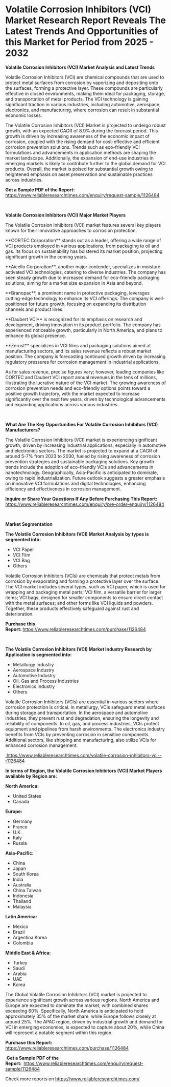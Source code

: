 <p><h1>Volatile Corrosion Inhibitors (VCI) Market Research Report Reveals The Latest Trends And Opportunities of this Market for Period from 2025 - 2032</h1></p><p><strong>Volatile Corrosion Inhibitors (VCI) Market Analysis and Latest Trends</strong></p>
<p><p>Volatile Corrosion Inhibitors (VCI) are chemical compounds that are used to protect metal surfaces from corrosion by vaporizing and depositing onto the surfaces, forming a protective layer. These compounds are particularly effective in closed environments, making them ideal for packaging, storage, and transportation of metal products. The VCI technology is gaining significant traction in various industries, including automotive, aerospace, electronics, and manufacturing, where corrosion can result in substantial economic losses.</p><p>The Volatile Corrosion Inhibitors (VCI) Market is projected to undergo robust growth, with an expected CAGR of 8.9% during the forecast period. This growth is driven by increasing awareness of the economic impact of corrosion, coupled with the rising demand for cost-effective and efficient corrosion prevention solutions. Trends such as eco-friendly VCI formulations and advancements in application methods are shaping the market landscape. Additionally, the expansion of end-use industries in emerging markets is likely to contribute further to the global demand for VCI products. Overall, the market is poised for substantial growth owing to heightened emphasis on asset preservation and sustainable practices across industries.</p></p>
<p><strong>Get a Sample PDF of the Report:&nbsp;</strong> <a href="https://www.reliableresearchtimes.com/enquiry/request-sample/1126484?utm_campaign=3028&utm_medium=2&utm_source=Github&utm_content=ia&utm_term=02042025&utm_id=volatile-corrosion-inhibitors-vci">https://www.reliableresearchtimes.com/enquiry/request-sample/1126484</a></p>
<p>&nbsp;</p>
<p><strong>Volatile Corrosion Inhibitors (VCI) Major Market Players</strong></p>
<p><p>The Volatile Corrosion Inhibitors (VCI) market features several key players known for their innovative approaches to corrosion protection. </p><p>**CORTEC Corporation** stands out as a leader, offering a wide range of VCI products employed in various applications, from packaging to oil and gas. Its focus on sustainability has bolstered its market position, projecting significant growth in the coming years.</p><p>**Aicello Corporation**, another major contender, specializes in moisture-activated VCI technologies, catering to diverse industries. The company has seen steady growth due to increased demand for eco-friendly packaging solutions, aiming for a market size expansion in Asia and beyond.</p><p>**Branopac**, a prominent name in protective packaging, leverages cutting-edge technology to enhance its VCI offerings. The company is well-positioned for future growth, focusing on expanding its distribution channels and product lines.</p><p>**Daubert VCI** is recognized for its emphasis on research and development, driving innovation in its product portfolio. The company has experienced noticeable growth, particularly in North America, and plans to enhance its global presence.</p><p>**Zerust** specializes in VCI films and packaging solutions aimed at manufacturing sectors, and its sales revenue reflects a robust market position. The company is forecasting continued growth driven by increasing regulatory pressures for corrosion management in industrial applications. </p><p>As for sales revenue, precise figures vary; however, leading companies like CORTEC and Daubert VCI report annual revenues in the tens of millions, illustrating the lucrative nature of the VCI market. The growing awareness of corrosion prevention needs and eco-friendly options points toward a positive growth trajectory, with the market expected to increase significantly over the next few years, driven by technological advancements and expanding applications across various industries.</p></p>
<p>&nbsp;</p>
<p><strong>What Are The Key Opportunities For Volatile Corrosion Inhibitors (VCI) Manufacturers?</strong></p>
<p><p>The Volatile Corrosion Inhibitors (VCI) market is experiencing significant growth, driven by increasing industrial applications, especially in automotive and electronics sectors. The market is projected to expand at a CAGR of around 5-7% from 2023 to 2030, fueled by rising awareness of corrosion prevention strategies and sustainable packaging solutions. Key growth trends include the adoption of eco-friendly VCIs and advancements in nanotechnology. Geographically, Asia-Pacific is anticipated to dominate, owing to rapid industrialization. Future outlook suggests a greater emphasis on innovative VCI formulations and digital technologies, enhancing efficiency and effectiveness in corrosion management.</p></p>
<p><strong>Inquire or Share Your Questions If Any Before Purchasing This Report:</strong> <a href="https://www.reliableresearchtimes.com/enquiry/pre-order-enquiry/1126484?utm_campaign=3028&utm_medium=2&utm_source=Github&utm_content=ia&utm_term=02042025&utm_id=volatile-corrosion-inhibitors-vci">https://www.reliableresearchtimes.com/enquiry/pre-order-enquiry/1126484</a></p>
<p>&nbsp;</p>
<p><strong>Market Segmentation</strong></p>
<p><strong>The Volatile Corrosion Inhibitors (VCI) Market Analysis by types is segmented into:</strong></p>
<p><ul><li>VCI Paper</li><li>VCI Film</li><li>VCI Bag</li><li>Others</li></ul></p>
<p><p>Volatile Corrosion Inhibitors (VCIs) are chemicals that protect metals from corrosion by evaporating and forming a protective layer over the surface. The VCI market includes several types, such as VCI paper, which is used for wrapping and packaging metal parts; VCI film, a versatile barrier for larger items; VCI bags, designed for smaller components to ensure direct contact with the metal surfaces; and other forms like VCI liquids and powders. Together, these products effectively safeguard against rust and deterioration.</p></p>
<p><strong>Purchase this Report:&nbsp;</strong><a href="https://www.reliableresearchtimes.com/purchase/1126484?utm_campaign=3028&utm_medium=2&utm_source=Github&utm_content=ia&utm_term=02042025&utm_id=volatile-corrosion-inhibitors-vci">https://www.reliableresearchtimes.com/purchase/1126484</a></p>
<p>&nbsp;</p>
<p><strong>The Volatile Corrosion Inhibitors (VCI) Market Industry Research by Application is segmented into:</strong></p>
<p><ul><li>Metallurgy Industry</li><li>Aerospace Industry</li><li>Automotive Industry</li><li>Oil, Gas and Process Industries</li><li>Electronics Industry</li><li>Others</li></ul></p>
<p><p>Volatile Corrosion Inhibitors (VCIs) are essential in various sectors where corrosion protection is critical. In metallurgy, VCIs safeguard metal surfaces during storage and transportation. In the aerospace and automotive industries, they prevent rust and degradation, ensuring the longevity and reliability of components. In oil, gas, and process industries, VCIs protect equipment and pipelines from harsh environments. The electronics industry benefits from VCIs by preventing corrosion in sensitive components. Additional sectors, like shipping and manufacturing, also utilize VCIs for enhanced corrosion management.</p></p>
<p><a href="https://www.reliableresearchtimes.com/volatile-corrosion-inhibitors-vci--r1126484?utm_campaign=3028&utm_medium=2&utm_source=Github&utm_content=ia&utm_term=02042025&utm_id=volatile-corrosion-inhibitors-vci">&nbsp;https://www.reliableresearchtimes.com/volatile-corrosion-inhibitors-vci--r1126484</a></p>
<p><strong>In terms of Region, the Volatile Corrosion Inhibitors (VCI) Market Players available by Region are:</strong></p>
<p>
    <p> <strong> North America: </strong>
        <ul>
            <li>United States</li>
            <li>Canada</li>
        </ul>
        </p> 
    <p> <strong> Europe: </strong>
        <ul>
            <li>Germany</li>
            <li>France</li>
            <li>U.K.</li>
            <li>Italy</li>
            <li>Russia</li>
        </ul>
        </p> 
    <p> <strong> Asia-Pacific: </strong>
        <ul>
            <li>China</li>
            <li>Japan</li>
            <li>South Korea</li>
            <li>India</li>
            <li>Australia</li>
            <li>China Taiwan</li>
            <li>Indonesia</li>
            <li>Thailand</li>
            <li>Malaysia</li>
        </ul>
        </p> 
    <p> <strong> Latin America: </strong>
        <ul>
            <li>Mexico</li>
            <li>Brazil</li>
            <li>Argentina Korea</li>
            <li>Colombia</li>
        </ul>
        </p> 
    <p> <strong> Middle East & Africa: </strong>
        <ul>
            <li>Turkey</li>
            <li>Saudi</li>
            <li>Arabia</li>
            <li>UAE</li>
            <li>Korea</li>
        </ul>
    </p>
    </p>
<p><p>The Global Volatile Corrosion Inhibitors (VCI) market is projected to experience significant growth across various regions. North America and Europe are expected to dominate the market, with combined shares exceeding 60%. Specifically, North America is anticipated to hold approximately 35% of the market share, while Europe follows closely at around 25%. The APAC region, driven by industrial growth and demand for VCI in emerging economies, is expected to capture about 20%, while China will represent a notable segment within this region.</p></p>
<p><strong>Purchase this Report: </strong><a href="https://www.reliableresearchtimes.com/purchase/1126484?utm_campaign=3028&utm_medium=2&utm_source=Github&utm_content=ia&utm_term=02042025&utm_id=volatile-corrosion-inhibitors-vci">https://www.reliableresearchtimes.com/purchase/1126484</a></p>
<p>&nbsp;<strong>Get a Sample PDF of the Report:&nbsp;&nbsp;</strong><a href="https://www.reliableresearchtimes.com/enquiry/request-sample/1126484?utm_campaign=3028&utm_medium=2&utm_source=Github&utm_content=ia&utm_term=02042025&utm_id=volatile-corrosion-inhibitors-vci">https://www.reliableresearchtimes.com/enquiry/request-sample/1126484</a></p>
<p><strong></strong></p>
<p>Check more reports on <a href="https://www.reliableresearchtimes.com/?utm_campaign=3028&utm_medium=2&utm_source=Github&utm_content=ia&utm_term=02042025&utm_id=volatile-corrosion-inhibitors-vci">https://www.reliableresearchtimes.com/</a></p>